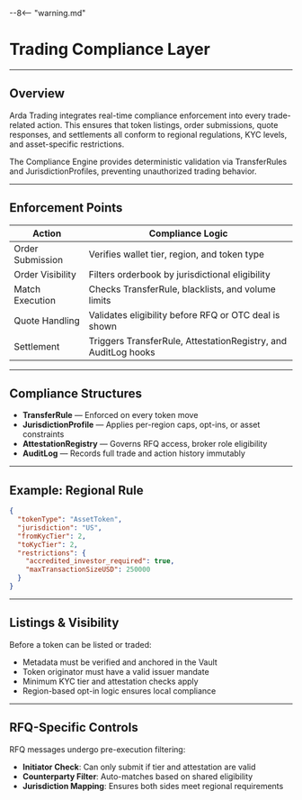 --8<-- "warning.md"

# Trading Compliance Layer

---

## Overview

Arda Trading integrates real-time compliance enforcement into every trade-related action. This ensures that token listings, order submissions, quote responses, and settlements all conform to regional regulations, KYC levels, and asset-specific restrictions.

The Compliance Engine provides deterministic validation via TransferRules and JurisdictionProfiles, preventing unauthorized trading behavior.

---

## Enforcement Points

| Action | Compliance Logic |
|--------|------------------|
| Order Submission | Verifies wallet tier, region, and token type |
| Order Visibility | Filters orderbook by jurisdictional eligibility |
| Match Execution | Checks TransferRule, blacklists, and volume limits |
| Quote Handling | Validates eligibility before RFQ or OTC deal is shown |
| Settlement | Triggers TransferRule, AttestationRegistry, and AuditLog hooks |

---

## Compliance Structures

- **TransferRule** — Enforced on every token move
- **JurisdictionProfile** — Applies per-region caps, opt-ins, or asset constraints
- **AttestationRegistry** — Governs RFQ access, broker role eligibility
- **AuditLog** — Records full trade and action history immutably

---

## Example: Regional Rule

```json
{
  "tokenType": "AssetToken",
  "jurisdiction": "US",
  "fromKycTier": 2,
  "toKycTier": 2,
  "restrictions": {
    "accredited_investor_required": true,
    "maxTransactionSizeUSD": 250000
  }
}
```

---

## Listings & Visibility

Before a token can be listed or traded:

- Metadata must be verified and anchored in the Vault
- Token originator must have a valid issuer mandate
- Minimum KYC tier and attestation checks apply
- Region-based opt-in logic ensures local compliance

---

## RFQ-Specific Controls

RFQ messages undergo pre-execution filtering:

- **Initiator Check**: Can only submit if tier and attestation are valid
- **Counterparty Filter**: Auto-matches based on shared eligibility
- **Jurisdiction Mapping**: Ensures both sides meet regional requirements
